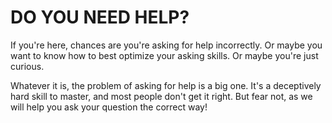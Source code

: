 # DO YOU NEED HELP?

If you're here, chances are you're asking for help incorrectly. Or maybe you want to know how to best optimize your asking skills. Or maybe you're just curious.

Whatever it is, the problem of asking for help is a big one. It's a deceptively hard skill to master, and most people don't get it right. But fear not, as we will help you ask your question the correct way!
